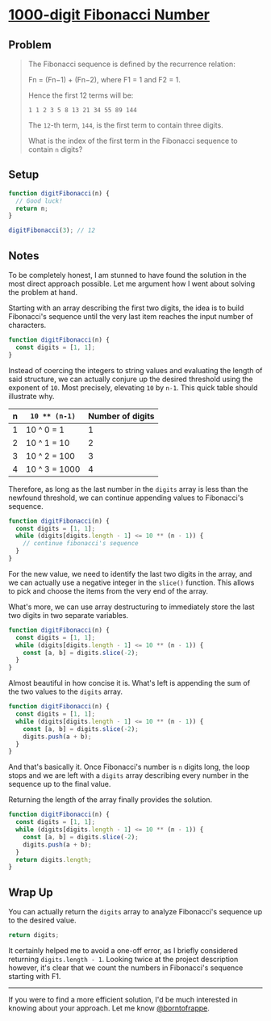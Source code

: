 # [1000-digit Fibonacci Number](https://www.freecodecamp.org/learn/coding-interview-prep/project-euler/problem-25-1000-digit-fibonacci-number)

## Problem

> The Fibonacci sequence is defined by the recurrence relation:
>
> Fn = (Fn−1) + (Fn−2), where F1 = 1 and F2 = 1.
>
> Hence the first 12 terms will be:
>
> `1 1 2 3 5 8 13 21 34 55 89 144`
>
> The `12`-th term, `144`, is the first term to contain three digits.
>
> What is the index of the first term in the Fibonacci sequence to contain `n` digits?

## Setup

```js
function digitFibonacci(n) {
  // Good luck!
  return n;
}

digitFibonacci(3); // 12
```

## Notes

To be completely honest, I am stunned to have found the solution in the most direct approach possible. Let me argument how I went about solving the problem at hand.

Starting with an array describing the first two digits, the idea is to build Fibonacci's sequence until the very last item reaches the input number of characters.

```js
function digitFibonacci(n) {
  const digits = [1, 1];
}
```

Instead of coercing the integers to string values and evaluating the length of said structure, we can actually conjure up the desired threshold using the exponent of `10`. Most precisely, elevating `10` by `n-1`. This quick table should illustrate why.

| n   | `10 ** (n-1)` | Number of digits |
| --- | ------------- | ---------------- |
| 1   | 10 ^ 0 = 1    | 1                |
| 2   | 10 ^ 1 = 10   | 2                |
| 3   | 10 ^ 2 = 100  | 3                |
| 4   | 10 ^ 3 = 1000 | 4                |

Therefore, as long as the last number in the `digits` array is less than the newfound threshold, we can continue appending values to Fibonacci's sequence.

```js
function digitFibonacci(n) {
  const digits = [1, 1];
  while (digits[digits.length - 1] <= 10 ** (n - 1)) {
    // continue fibonacci's sequence
  }
}
```

For the new value, we need to identify the last two digits in the array, and we can actually use a negative integer in the `slice()` function. This allows to pick and choose the items from the very end of the array.

What's more, we can use array destructuring to immediately store the last two digits in two separate variables.

```js
function digitFibonacci(n) {
  const digits = [1, 1];
  while (digits[digits.length - 1] <= 10 ** (n - 1)) {
    const [a, b] = digits.slice(-2);
  }
}
```

Almost beautiful in how concise it is. What's left is appending the sum of the two values to the `digits` array.

```js
function digitFibonacci(n) {
  const digits = [1, 1];
  while (digits[digits.length - 1] <= 10 ** (n - 1)) {
    const [a, b] = digits.slice(-2);
    digits.push(a + b);
  }
}
```

And that's basically it. Once Fibonacci's number is `n` digits long, the loop stops and we are left with a `digits` array describing every number in the sequence up to the final value.

Returning the length of the array finally provides the solution.

```js
function digitFibonacci(n) {
  const digits = [1, 1];
  while (digits[digits.length - 1] <= 10 ** (n - 1)) {
    const [a, b] = digits.slice(-2);
    digits.push(a + b);
  }
  return digits.length;
}
```

## Wrap Up

You can actually return the `digits` array to analyze Fibonacci's sequence up to the desired value.

```js
return digits;
```

It certainly helped me to avoid a one-off error, as I briefly considered returning `digits.length - 1`. Looking twice at the project description however, it's clear that we count the numbers in Fibonacci's sequence starting with F1.

---

If you were to find a more efficient solution, I'd be much interested in knowing about your approach. Let me know [@borntofrappe](https://twitter.com/borntofrappe).
